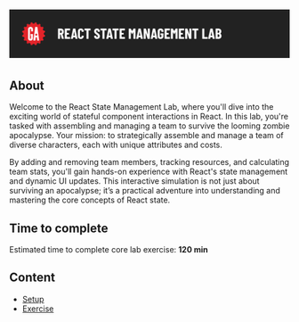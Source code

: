 # ![React State Management Lab](../assets/hero.png)

## About

Welcome to the React State Management Lab, where you'll dive into the exciting world of stateful component interactions in React. In this lab, you're tasked with assembling and managing a team to survive the looming zombie apocalypse. Your mission: to strategically assemble and manage a team of diverse characters, each with unique attributes and costs.

By adding and removing team members, tracking resources, and calculating team stats, you'll gain hands-on experience with React's state management and dynamic UI updates. This interactive simulation is not just about surviving an apocalypse; it’s a practical adventure into understanding and mastering the core concepts of React state.

## Time to complete

Estimated time to complete core lab exercise: **120 min**

## Content

- [Setup](./setup/README.md)
- [Exercise](./exercise/README.md)
